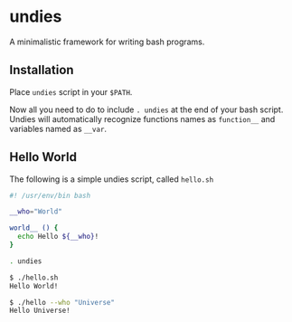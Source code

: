 # undies
A minimalistic framework for writing bash programs.


## Installation

Place `undies` script in your `$PATH`.

Now all you need to do to include `. undies` at the end of your bash script. Undies will automatically recognize functions names as `function__` and variables named as `__var`.

## Hello World

The following is a simple undies script, called `hello.sh`
```bash
#! /usr/env/bin bash

__who="World"

world__ () {
  echo Hello ${__who}!
}

. undies
```

```bash
$ ./hello.sh
Hello World!

$ ./hello --who "Universe"
Hello Universe!
```
